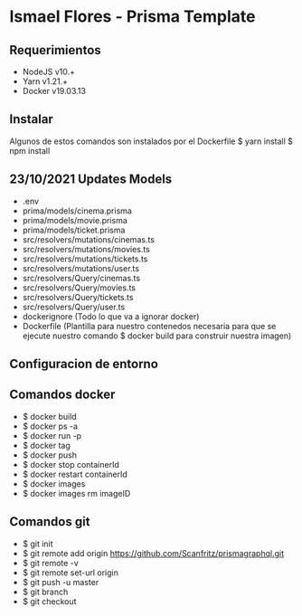 # Ismael Flores - Prisma Template
## Requerimientos
* NodeJS v10.+
* Yarn v1.21.+
* Docker v19.03.13

## Instalar
Algunos de estos comandos son instalados por el Dockerfile
$ yarn install
$ npm install

## 23/10/2021 Updates Models
- .env
- prima/models/cinema.prisma
- prima/models/movie.prisma
- prima/models/ticket.prisma
- src/resolvers/mutations/cinemas.ts
- src/resolvers/mutations/movies.ts
- src/resolvers/mutations/tickets.ts
- src/resolvers/mutations/user.ts
- src/resolvers/Query/cinemas.ts
- src/resolvers/Query/movies.ts
- src/resolvers/Query/tickets.ts
- src/resolvers/Query/user.ts
- dockerignore (Todo lo que va a ignorar docker)
- Dockerfile  (Plantilla para nuestro contenedos necesaria para que se ejecute nuestro comando $ docker build para construir nuestra imagen)
## Configuracion de entorno

## Comandos docker
- $ docker build
- $ docker ps -a
- $ docker run -p
- $ docker tag
- $ docker push
- $ docker stop containerId
- $ docker restart containerId
- $ docker images
- $ docker images rm imageID

## Comandos git
- $ git init
- $ git remote add origin https://github.com/Scanfritz/prismagraphql.git
- $ git remote -v
- $ git remote set-url origin
- $ git push -u master
- $ git branch
- $ git checkout